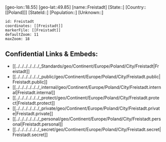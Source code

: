 ﻿---
location: [49.85,18.55]
mapzoom: [7,12] 
mapmarker: city 
type: City
tags:
- geo/City


SpocWebEntityId: 30261
isDeleted: false
confidential: public

---
[geo-lon::18.55]
[geo-lat::49.85]
[name::Freistadt]
[State::]
[Country::[[Poland]]]
[StateId::]
[Population::]
[Unknown::]


```leaflet
id: Freistadt
coordinates: [[Freistadt]]
markerFile: [[Freistadt]]
defaultZoom: 11 
maxZoom: 18
```


## Confidential Links & Embeds: 
- [[../../../../../../_Standards/geo/Continent/Europe/Poland/City/Freistadt|Freistadt]] 
- [[../../../../../../_public/geo/Continent/Europe/Poland/City/Freistadt.public|Freistadt.public]] 
- [[../../../../../../_internal/geo/Continent/Europe/Poland/City/Freistadt.internal|Freistadt.internal]] 
- [[../../../../../../_protect/geo/Continent/Europe/Poland/City/Freistadt.protect|Freistadt.protect]] 
- [[../../../../../../_private/geo/Continent/Europe/Poland/City/Freistadt.private|Freistadt.private]] 
- [[../../../../../../_personal/geo/Continent/Europe/Poland/City/Freistadt.personal|Freistadt.personal]] 
- [[../../../../../../_secret/geo/Continent/Europe/Poland/City/Freistadt.secret|Freistadt.secret]] 
